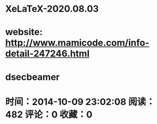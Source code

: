 # XeLaTeX-2020.08.03
# website: http://www.mamicode.com/info-detail-247246.html
# dsecbeamer
# 时间：2014-10-09 23:02:08      阅读：482      评论：0      收藏：0
